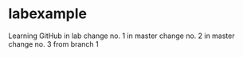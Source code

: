 # labexample
Learning GitHub in lab
change no. 1 in master
change no. 2 in master
change no. 3 from branch 1

